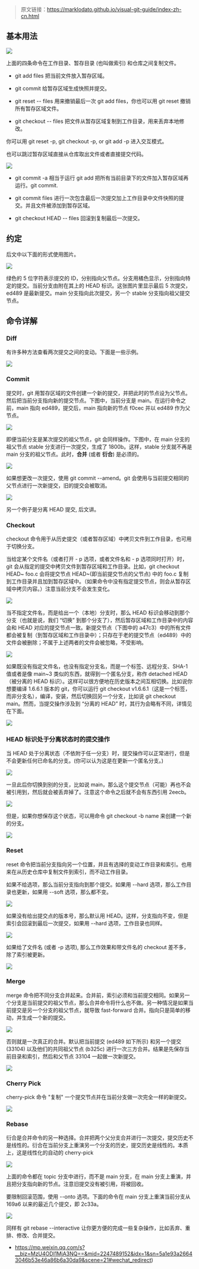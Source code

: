 > 原文链接：https://marklodato.github.io/visual-git-guide/index-zh-cn.html

基本用法
----

![](https://mmbiz.qpic.cn/mmbiz_png/v1JN0W4OpXjuEjicbH8PQibIRkiaNHr9ibqusjLdmEbIVyxtkjfdtVF9qLMkEkVD69ZwzCuOHiaEFczrkAtib8ic7JznA/640?wx_fmt=png)

上面的四条命令在工作目录、暂存目录 (也叫做索引) 和仓库之间复制文件。

*   git add files 把当前文件放入暂存区域。
    
*   git commit 给暂存区域生成快照并提交。
    
*   git reset -- files 用来撤销最后一次 git add files，你也可以用 git reset 撤销所有暂存区域文件。
    
*   git checkout -- files 把文件从暂存区域复制到工作目录，用来丢弃本地修改。
    

你可以用 git reset -p, git checkout -p, or git add -p 进入交互模式。

也可以跳过暂存区域直接从仓库取出文件或者直接提交代码。

![](https://mmbiz.qpic.cn/mmbiz_png/v1JN0W4OpXjuEjicbH8PQibIRkiaNHr9ibqud6LC2aicjNKDWT21Hia4rNsykKdUKvNLicCGEb17M3RSz3ica06iaGsJ26Q/640?wx_fmt=png)

*   git commit -a 相当于运行 git add 把所有当前目录下的文件加入暂存区域再运行。git commit.
    
*   git commit files 进行一次包含最后一次提交加上工作目录中文件快照的提交。并且文件被添加到暂存区域。
    
*   git checkout HEAD -- files 回滚到复制最后一次提交。
    

约定
--

后文中以下面的形式使用图片。

![](https://mmbiz.qpic.cn/mmbiz_png/v1JN0W4OpXjuEjicbH8PQibIRkiaNHr9ibqu7NiaX2TCRf2LmScVxMq6Vuuu27PCD5zQARVFmicaicOTqmf58KDHjsWFA/640?wx_fmt=png)

绿色的 5 位字符表示提交的 ID，分别指向父节点。分支用橘色显示，分别指向特定的提交。当前分支由附在其上的 HEAD 标识。这张图片里显示最后 5 次提交，ed489 是最新提交。main 分支指向此次提交，另一个 stable 分支指向祖父提交节点。

命令详解
----

### Diff

有许多种方法查看两次提交之间的变动。下面是一些示例。

![](https://mmbiz.qpic.cn/mmbiz_png/v1JN0W4OpXjuEjicbH8PQibIRkiaNHr9ibqulXh7n4XFXW9Su6bIuaYrO1QVSG0DUx3XQV39r47DtTibzpKMWybdCaA/640?wx_fmt=png)

### Commit

提交时，git 用暂存区域的文件创建一个新的提交，并把此时的节点设为父节点。然后把当前分支指向新的提交节点。下图中，当前分支是 main。在运行命令之前，main 指向 ed489，提交后，main 指向新的节点 f0cec 并以 ed489 作为父节点。

![](https://mmbiz.qpic.cn/mmbiz_png/v1JN0W4OpXjuEjicbH8PQibIRkiaNHr9ibquicW9XtH5x8uZYXgxTibAzI6NMHyYQicTQpx088lCjODPjyntB6fxcqEwA/640?wx_fmt=png)

即便当前分支是某次提交的祖父节点，git 会同样操作。下图中，在 main 分支的祖父节点 stable 分支进行一次提交，生成了 1800b。这样，stable 分支就不再是 main 分支的祖父节点。此时，**合并** (或者 **衍合**) 是必须的。

![](https://mmbiz.qpic.cn/mmbiz_png/v1JN0W4OpXjuEjicbH8PQibIRkiaNHr9ibquaQAps6sd0gF62lnMliafhlMU1JnZ0hwmroPmw3zA4mWBYSpS6JEPbAQ/640?wx_fmt=png)

如果想更改一次提交，使用 git commit --amend。git 会使用与当前提交相同的父节点进行一次新提交，旧的提交会被取消。

![](https://mmbiz.qpic.cn/mmbiz_png/v1JN0W4OpXjuEjicbH8PQibIRkiaNHr9ibquVBHmp05AuxQYOLNbyISvKFSpibicGXcN80BFQDGMfWeuFniaekxQw98Wg/640?wx_fmt=png)

另一个例子是分离 HEAD 提交, 后文讲。

### Checkout

checkout 命令用于从历史提交（或者暂存区域）中拷贝文件到工作目录，也可用于切换分支。

当给定某个文件名（或者打开 - p 选项，或者文件名和 - p 选项同时打开）时，git 会从指定的提交中拷贝文件到暂存区域和工作目录。比如，git checkout HEAD~ foo.c 会将提交节点 HEAD~(即当前提交节点的父节点) 中的 foo.c 复制到工作目录并且加到暂存区域中。（如果命令中没有指定提交节点，则会从暂存区域中拷贝内容。）注意当前分支不会发生变化。

![](https://mmbiz.qpic.cn/mmbiz_png/v1JN0W4OpXjuEjicbH8PQibIRkiaNHr9ibquYRJlVeV37BX7p2RjOnhiaicKrXmVA5cET0wsFEtibEmiaicia99uvrBhicDog/640?wx_fmt=png)

当不指定文件名，而是给出一个（本地）分支时，那么 HEAD 标识会移动到那个分支（也就是说，我们 “切换” 到那个分支了），然后暂存区域和工作目录中的内容会和 HEAD 对应的提交节点一致。新提交节点（下图中的 a47c3）中的所有文件都会被复制（到暂存区域和工作目录中）；只存在于老的提交节点（ed489）中的文件会被删除；不属于上述两者的文件会被忽略，不受影响。

![](https://mmbiz.qpic.cn/mmbiz_png/v1JN0W4OpXjuEjicbH8PQibIRkiaNHr9ibquwAYoaS7XxctZHcMJRd9X2Uj0XuJJvEu97JCZE9zaicxrlv0icDxaIhAw/640?wx_fmt=png)

如果既没有指定文件名，也没有指定分支名，而是一个标签、远程分支、SHA-1 值或者是像 main~3 类似的东西，就得到一个匿名分支，称作 detached HEAD（被分离的 HEAD 标识）。这样可以很方便地在历史版本之间互相切换。比如说你想要编译 1.6.6.1 版本的 git，你可以运行 git checkout v1.6.6.1（这是一个标签，而非分支名），编译，安装，然后切换回另一个分支，比如说 git checkout main。然而，当提交操作涉及到 “分离的 HEAD” 时，其行为会略有不同，详情见在下面。

![](https://mmbiz.qpic.cn/mmbiz_png/v1JN0W4OpXjuEjicbH8PQibIRkiaNHr9ibqu2YZpLEkZIPkhQt9QhMSDgZEqqKRmUfJ88OEAJ4wHR2VEm7N4icOFN7A/640?wx_fmt=png)

### HEAD 标识处于分离状态时的提交操作

当 HEAD 处于分离状态（不依附于任一分支）时，提交操作可以正常进行，但是不会更新任何已命名的分支。(你可以认为这是在更新一个匿名分支。)

![](https://mmbiz.qpic.cn/mmbiz_png/v1JN0W4OpXjuEjicbH8PQibIRkiaNHr9ibqua9280QsWR9xas8oZ5VVqTicr8mKI9Xw4uicksmSMABnDxwXn2TJicQExQ/640?wx_fmt=png)

一旦此后你切换到别的分支，比如说 main，那么这个提交节点（可能）再也不会被引用到，然后就会被丢弃掉了。注意这个命令之后就不会有东西引用 2eecb。

![](https://mmbiz.qpic.cn/mmbiz_png/v1JN0W4OpXjuEjicbH8PQibIRkiaNHr9ibqupnjPcO08ibU5I35DVVPsx6y7KpbIklBRonjWOFDibZAKQuIMOpqVDm6w/640?wx_fmt=png)

但是，如果你想保存这个状态，可以用命令 git checkout -b name 来创建一个新的分支。

![](https://mmbiz.qpic.cn/mmbiz_png/v1JN0W4OpXjuEjicbH8PQibIRkiaNHr9ibquCxouWHoFCoQH8trhDRvSYXia7qjpAskdzFgpIwmGzMretUuwwsUAvBA/640?wx_fmt=png)

### Reset

reset 命令把当前分支指向另一个位置，并且有选择的变动工作目录和索引。也用来在从历史仓库中复制文件到索引，而不动工作目录。

如果不给选项，那么当前分支指向到那个提交。如果用 --hard 选项，那么工作目录也更新，如果用 --soft 选项，那么都不变。

![](https://mmbiz.qpic.cn/mmbiz_png/v1JN0W4OpXjuEjicbH8PQibIRkiaNHr9ibquR2ssrwZCkzWpAicgu6ka8coVOwia46EHpmnmibVjicrbxF6bX4VXfPiaLEw/640?wx_fmt=png)

如果没有给出提交点的版本号，那么默认用 HEAD。这样，分支指向不变，但是索引会回滚到最后一次提交，如果用 --hard 选项，工作目录也同样。

![](https://mmbiz.qpic.cn/mmbiz_png/v1JN0W4OpXjuEjicbH8PQibIRkiaNHr9ibqu4aYibTEhy50rlJC7foIuM354xEGwPDa5wpVRkoUkZ2l8STF4xob4hjQ/640?wx_fmt=png)

如果给了文件名 (或者 -p 选项), 那么工作效果和带文件名的 checkout 差不多，除了索引被更新。

![](https://mmbiz.qpic.cn/mmbiz_png/v1JN0W4OpXjuEjicbH8PQibIRkiaNHr9ibqul6v6bPIWC2R2Hgq5RdurdLs2AkW0aZvZJz3EqMbo3hkb2G7T78VZibg/640?wx_fmt=png)

### Merge

merge 命令把不同分支合并起来。合并前，索引必须和当前提交相同。如果另一个分支是当前提交的祖父节点，那么合并命令将什么也不做。另一种情况是如果当前提交是另一个分支的祖父节点，就导致 fast-forward 合并。指向只是简单的移动，并生成一个新的提交。

![](https://mmbiz.qpic.cn/mmbiz_png/v1JN0W4OpXjuEjicbH8PQibIRkiaNHr9ibqufNibdMOHpQeibRTtmOmNAkW2jGcMl1UsDWeuw2N4sKjrXDckg2FR2BFA/640?wx_fmt=png)

否则就是一次真正的合并。默认把当前提交 (ed489 如下所示) 和另一个提交 (33104) 以及他们的共同祖父节点 (b325c) 进行一次三方合并。结果是先保存当前目录和索引，然后和父节点 33104 一起做一次新提交。

![](https://mmbiz.qpic.cn/mmbiz_png/v1JN0W4OpXjuEjicbH8PQibIRkiaNHr9ibqu7GCEon8ZIjiaUnX3OOwibRJJnrPmdTwibGAHDibh9sthaYCjvYAFGAr27g/640?wx_fmt=png)

### Cherry Pick

cherry-pick 命令 "复制" 一个提交节点并在当前分支做一次完全一样的新提交。

![](https://mmbiz.qpic.cn/mmbiz_png/v1JN0W4OpXjuEjicbH8PQibIRkiaNHr9ibquoRiat32geHjtWMakEDd8Ldr65lLxb9zFN5aSR8ub2ogDeFPwibr6wFBQ/640?wx_fmt=png)

### Rebase

衍合是合并命令的另一种选择。合并把两个父分支合并进行一次提交，提交历史不是线性的。衍合在当前分支上重演另一个分支的历史，提交历史是线性的。本质上，这是线性化的自动的 cherry-pick

![](https://mmbiz.qpic.cn/mmbiz_png/v1JN0W4OpXjuEjicbH8PQibIRkiaNHr9ibqunYS5PT91Cgu74kKP9HK1biaUCxs7rvWT49u5OZIA0MAbLoTEIxicEKpA/640?wx_fmt=png)

上面的命令都在 topic 分支中进行，而不是 main 分支，在 main 分支上重演，并且把分支指向新的节点。注意旧提交没有被引用，将被回收。

要限制回滚范围，使用 --onto 选项。下面的命令在 main 分支上重演当前分支从 169a6 以来的最近几个提交，即 2c33a。

![](https://mmbiz.qpic.cn/mmbiz_png/v1JN0W4OpXjuEjicbH8PQibIRkiaNHr9ibqu8oVsj0EWGa0IEXc1USnHJfl7GKJDbHkiaZj5k3XdwTSwZhfibcq4gqWg/640?wx_fmt=png)

同样有 git rebase --interactive 让你更方便的完成一些复杂操作，比如丢弃、重排、修改、合并提交。

*   https://mp.weixin.qq.com/s?__biz=MzU4ODI1MjA3NQ==&mid=2247489152&idx=1&sn=5a1e93a26643046b53e46a86b6a30da9&scene=21#wechat_redirect)